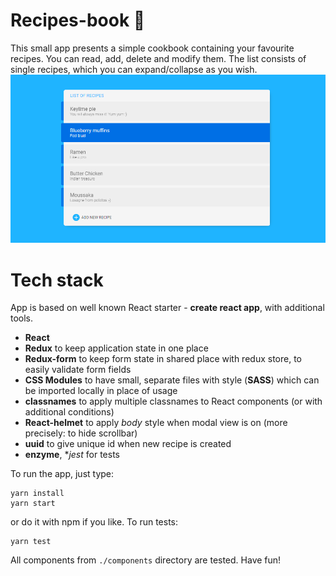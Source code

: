 
# Recipes-book 🍰  
  
This small app presents a simple cookbook containing your favourite recipes. You can read, add, delete and modify them. The list consists of single recipes, which you can expand/collapse as you wish.  
  ![example screen](https://raw.githubusercontent.com/aanti/recipes-book/master/public/screen.png)
# Tech stack
App is based on well known React starter - **create react app**, with additional tools.
 - **React**
 - **Redux** to keep application state in one place
 - **Redux-form** to keep form state in shared place with redux store, to easily validate form fields
 - **CSS Modules** to have small, separate files with style (**SASS**) which can be imported locally in place of usage
 - **classnames** to apply multiple classnames to React components (or with additional conditions)
 - **React-helmet** to apply *body* style when modal view is on (more precisely: to hide scrollbar)
 - **uuid** to give unique id when new recipe is created
 - **enzyme**, **jest* for tests

 To run the app, just type:
 ```
 yarn install
 yarn start
 ```
 or do it with npm if you like.
 To run tests:
 ```
 yarn test
 ```
 All components from `./components` directory are tested.
 Have fun!
